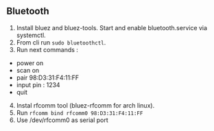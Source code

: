 ## Bluetooth

1. Install bluez and bluez-tools. Start and enable bluetooth.service via systemctl.
2. From cli run `sudo bluetoothctl`.
3. Run next commands : 
* power on
* scan on
* pair 98:D3:31:F4:11:FF
* input pin :  1234
* quit
4. Instal rfcomm tool (bluez-rfcomm for arch linux).
5. Run `rfcomm bind rfcomm0 98:D3:31:F4:11:FF`
6. Use /dev/rfcomm0 as serial port
